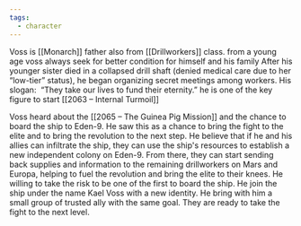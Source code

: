 ```yaml
---
tags:
  - character
---
```


Voss is [[Monarch]] father also from [[Drillworkers]] class. from a young age voss always seek for better condition for himself and his family After his younger sister died in a collapsed drill shaft (denied medical care due to her “low-tier” status), he began organizing secret meetings among workers. His slogan:  “They take our lives to fund their eternity.” he is one of the key figure to start [[2063 – Internal Turmoil]]

Voss heard about the [[2065 – The Guinea Pig Mission]] and the chance to board the ship to Eden-9. He saw this as a chance to bring the fight to the elite and to bring the revolution to the next step. He believe that if he and his allies can infiltrate the ship, they can use the ship's resources to establish a new independent colony on Eden-9. From there, they can start sending back supplies and information to the remaining drillworkers on Mars and Europa, helping to fuel the revolution and bring the elite to their knees. He willing to take the risk to be one of the first to board the ship. He join the ship under the name Kael Voss with a new identity. He bring with him a small group of trusted ally with the same goal. They are ready to take the fight to the next level.
